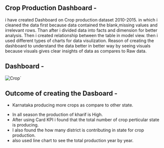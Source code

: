 ## Crop Production Dashboard -
i have created Dashboard on Crop production dataset 2010-2015. in which i cleaned the data first because data contained the blank,missing values and irrelevant rows. Than after i divided data into facts and dimension for better analysis. Then i created relationship between the table in model view. then i used different types of charts for data visulization.
Reason of creating the dashboard to understand the data better in better way by seeing visuals because visuals gives clear insights of data as compares to Raw data.
## Dashboard -
![Crop`](https://github.com/user-attachments/assets/7b2907fc-d335-4611-9517-448fb975a53b)
## Outcome of creating the Dasboard - 
- Karnataka producing more crops as compare to other state.
+ In all season the production of kharif is High.
+ After using Card KPI i found that the total number of crop perticular state is producing.
+ I also found the how many district is contributing in state for crop production.
+ also used line chart to see the total production year by year.

